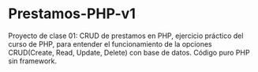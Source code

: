 # Prestamos-PHP-v1
Proyecto de clase 01: CRUD de prestamos en PHP, ejercicio práctico del curso de PHP, para entender el funcionamiento de la opciones CRUD(Create, Read, Update, Delete) con base de datos.
Código puro PHP sin framework.
